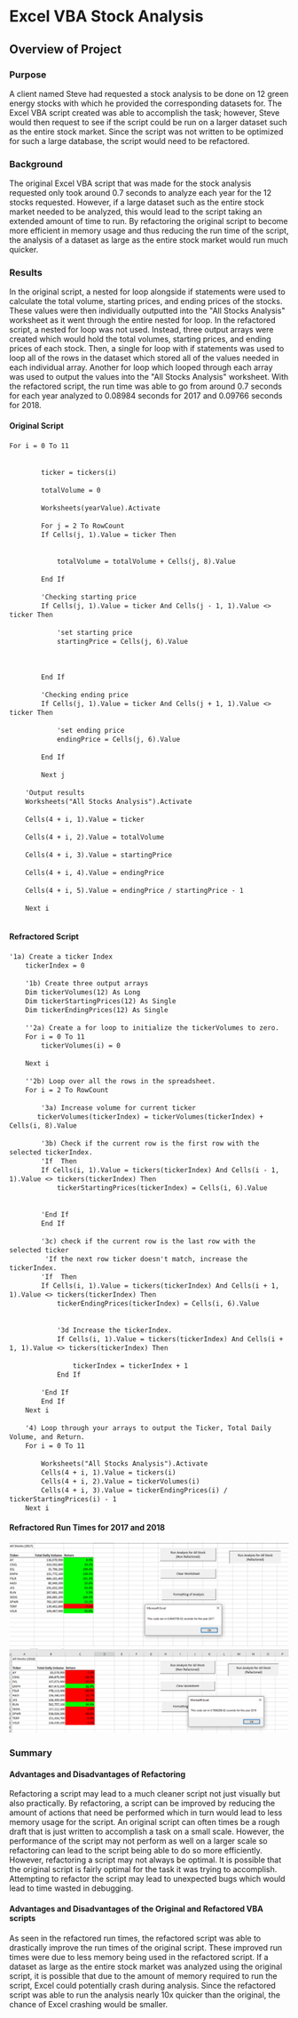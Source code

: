 # Excel VBA Stock Analysis
## Overview of Project
### Purpose
A client named Steve had requested a stock analysis to be done on 12 green energy stocks with which he provided the corresponding datasets for. The Excel VBA script created was able to accomplish the task; however, Steve would then request to see if the script could be run on a larger dataset such as the entire stock market. Since the script was not written to be optimized for such a large database, the script would need to be refactored.
### Background
The original Excel VBA script that was made for the stock analysis requested only took around 0.7 seconds to analyze each year for the 12 stocks requested. However, if a large dataset such as the entire stock market needed to be analyzed, this would lead to the script taking an extended amount of time to run. By refactoring the original script to become more efficient in memory usage and thus reducing the run time of the script, the analysis of a dataset as large as the entire stock market would run much quicker.
### Results
In the original script, a nested for loop alongside if statements were used to calculate the total volume, starting prices, and ending prices of the stocks. These values were then individually outputted into the "All Stocks Analysis" worksheet as it went through the entire nested for loop. In the refactored script, a nested for loop was not used. Instead, three output arrays were created which would hold the total volumes, starting prices, and ending prices of each stock. Then, a single for loop with if statements was used to loop all of the rows in the dataset which stored all of the values needed in each individual array. Another for loop which looped through each array was used to output the values into the "All Stocks Analysis" worksheet. With the refactored script, the run time was able to go from around 0.7 seconds for each year analyzed to 0.08984 seconds for 2017 and 0.09766 seconds for 2018. 
#### Original Script
```
For i = 0 To 11
        
        
        ticker = tickers(i)
        
        totalVolume = 0
        
        Worksheets(yearValue).Activate
        
        For j = 2 To RowCount
        If Cells(j, 1).Value = ticker Then
        
        
            totalVolume = totalVolume + Cells(j, 8).Value
            
        End If
        
        'Checking starting price
        If Cells(j, 1).Value = ticker And Cells(j - 1, 1).Value <> ticker Then
            
            'set starting price
            startingPrice = Cells(j, 6).Value
            
            
            
        End If
        
        'Checking ending price
        If Cells(j, 1).Value = ticker And Cells(j + 1, 1).Value <> ticker Then
            
            'set ending price
            endingPrice = Cells(j, 6).Value
            
        End If
        
        Next j
    
    'Output results
    Worksheets("All Stocks Analysis").Activate
    
    Cells(4 + i, 1).Value = ticker
    
    Cells(4 + i, 2).Value = totalVolume
    
    Cells(4 + i, 3).Value = startingPrice
    
    Cells(4 + i, 4).Value = endingPrice
    
    Cells(4 + i, 5).Value = endingPrice / startingPrice - 1
    
    Next i
    
```
#### Refractored Script
```
'1a) Create a ticker Index
    tickerIndex = 0

    '1b) Create three output arrays
    Dim tickerVolumes(12) As Long
    Dim tickerStartingPrices(12) As Single
    Dim tickerEndingPrices(12) As Single
    
    ''2a) Create a for loop to initialize the tickerVolumes to zero.
    For i = 0 To 11
        tickerVolumes(i) = 0
        
    Next i
        
    ''2b) Loop over all the rows in the spreadsheet.
    For i = 2 To RowCount
    
        '3a) Increase volume for current ticker
       tickerVolumes(tickerIndex) = tickerVolumes(tickerIndex) + Cells(i, 8).Value
        
        '3b) Check if the current row is the first row with the selected tickerIndex.
        'If  Then
        If Cells(i, 1).Value = tickers(tickerIndex) And Cells(i - 1, 1).Value <> tickers(tickerIndex) Then
            tickerStartingPrices(tickerIndex) = Cells(i, 6).Value
            
            
        'End If
        End If
        
        '3c) check if the current row is the last row with the selected ticker
         'If the next row ticker doesn't match, increase the tickerIndex.
        'If  Then
        If Cells(i, 1).Value = tickers(tickerIndex) And Cells(i + 1, 1).Value <> tickers(tickerIndex) Then
            tickerEndingPrices(tickerIndex) = Cells(i, 6).Value
            

            '3d Increase the tickerIndex.
            If Cells(i, 1).Value = tickers(tickerIndex) And Cells(i + 1, 1).Value <> tickers(tickerIndex) Then
            
                tickerIndex = tickerIndex + 1
            End If
            
        'End If
        End If
    Next i
    
    '4) Loop through your arrays to output the Ticker, Total Daily Volume, and Return.
    For i = 0 To 11
        
        Worksheets("All Stocks Analysis").Activate
        Cells(4 + i, 1).Value = tickers(i)
        Cells(4 + i, 2).Value = tickerVolumes(i)
        Cells(4 + i, 3).Value = tickerEndingPrices(i) / tickerStartingPrices(i) - 1
    Next i
``` 
#### Refractored Run Times for 2017 and 2018
![VBA_Challenge_2017.PNG](https://github.com/tommy-chin/stock-analysis/blob/main/VBA_Challenge_2017.PNG)
![VBA_Challenge_2018.PNG](https://github.com/tommy-chin/stock-analysis/blob/main/VBA_Challenge_2018.PNG)
### Summary
#### Advantages and Disadvantages of Refactoring
Refactoring a script may lead to a much cleaner script not just visually but also practically. By refactoring, a script can be improved by reducing the amount of actions that need be performed which in turn would lead to less memory usage for the script. An original script can often times be a rough draft that is just written to accomplish a task on a small scale. However, the performance of the script may not perform as well on a larger scale so refactoring can lead to the script being able to do so more efficiently. However, refactoring a script may not always be optimal. It is possible that the original script is fairly optimal for the task it was trying to accomplish. Attempting to refactor the script may lead to unexpected bugs which would lead to time wasted in debugging. 
#### Advantages and Disadvantages of the Original and Refactored VBA scripts
As seen in the refactored run times, the refactored script was able to drastically improve the run times of the original script. These improved run times were due to less memory being used in the refactored script. If a dataset as large as the entire stock market was analyzed using the original script, it is possible that due to the amount of memory required to run the script, Excel could potentially crash during analysis. Since the refactored script was able to run the analysis nearly 10x quicker than the original, the chance of Excel crashing would be smaller. 
